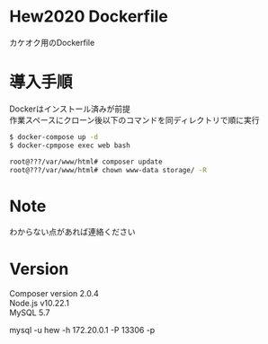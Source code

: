 # Hew2020 Dockerfile

カケオク用のDockerfile

# 導入手順

Dockerはインストール済みが前提  
作業スペースにクローン後以下のコマンドを同ディレクトリで順に実行  

```bash
$ docker-compose up -d
$ docker-cpmpose exec web bash

root@???/var/www/html# composer update
root@???/var/www/html# chown www-data storage/ -R
```

# Note
 
わからない点があれば連絡ください

# Version
Composer version 2.0.4    
Node.js v10.22.1  
MySQL 5.7  

mysql -u hew -h 172.20.0.1 -P 13306 -p

